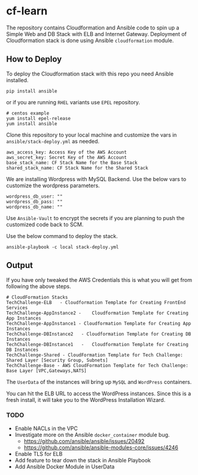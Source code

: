 # cf-learn

The repository contains Cloudformation and Ansible code to spin up a Simple Web and DB Stack with ELB and Internet Gateway. Deployment of Cloudformation stack is done using Ansible `cloudformation` module.

## How to Deploy

To deploy the Cloudformation stack with this repo you need Ansible installed.

```
pip install ansible
```

or if you are running `RHEL` variants use `EPEL` repository.

```
# centos example
yum install epel-release
yum install ansible
```

Clone this repository to your local machine and customize the vars in `ansible/stack-deploy.yml` as needed.

```
aws_access_key: Access Key of the AWS Account
aws_secret_key: Secret Key of the AWS Account
base_stack_name: CF Stack Name for the Base Stack
shared_stack_name: CF Stack Name for the Shared Stack
```

We are installing Wordpress with MySQL Backend. Use the below vars to customize the wordpress parameters.

```
wordpress_db_user: ""
wordpress_db_pass: ""
wordpress_db_name: ""
```

Use `Ansible-Vault` to encrypt the secrets if you are planning to push the customized code back to SCM.

Use the below command to deploy the stack.

```
ansible-playbook -c local stack-deploy.yml
```

## Output

If you have only tweaked the AWS Credentials this is what you will get from following the above steps.

```
# CloudFormation Stacks
TechChallenge-ELB	- Cloudformation Template for Creating FrontEnd Services
TechChallenge-AppInstance2 -	Cloudformation Template for Creating App Instances
TechChallenge-AppInstance1 - Cloudformation Template for Creating App Instances
TechChallenge-DBInstance2	- Cloudformation Template for Creating DB Instances
TechChallenge-DBInstance1	-	Cloudformation Template for Creating DB Instances
TechChallenge-Shared - CloudFormation Template for Tech Challenge: Shared Layer [Security Group, Subnets]
TechChallenge-Base - AWS CloudFormation Template for Tech Challenge: Base Layer [VPC,Gateways,NATS]
```

The `UserData` of the instances will bring up `MySQL` and `WordPress` containers.

You can hit the ELB URL to access the WordPress instances. Since this is a fresh install, it will take you to the WordPress Installation Wizard.

### TODO

* Enable NACLs in the VPC
* Investigate more on the Ansible `docker_container` module bug.
  * https://github.com/ansible/ansible/issues/20492
  * https://github.com/ansible/ansible-modules-core/issues/4246
* Enable TLS for ELB
* Add feature to tear down the stack in Ansible Playbook
* Add Ansible Docker Module in UserData
